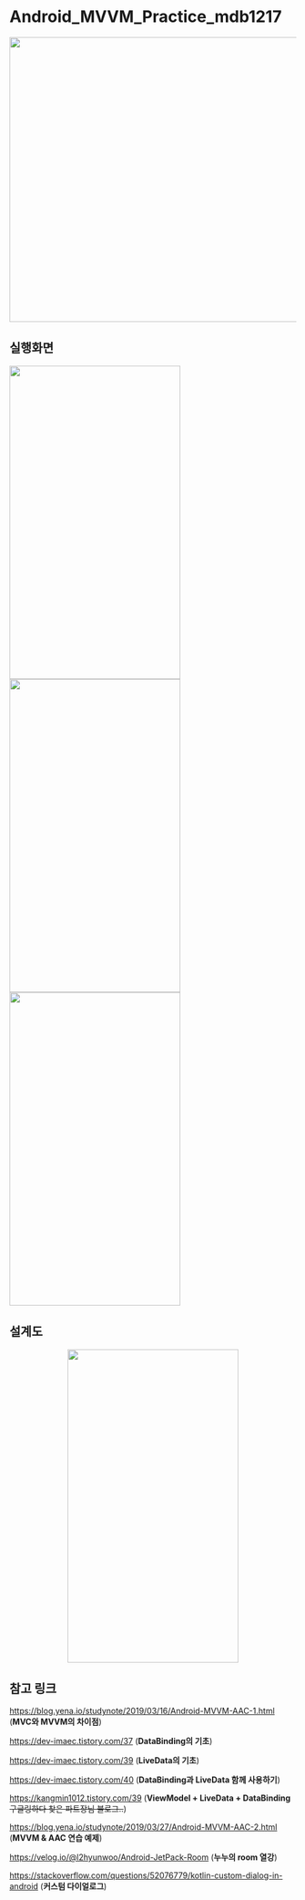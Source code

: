 # Android_MVVM_Practice_mdb1217
<center><img src="https://blog.yena.io/assets/post-img19/190316-mvc-mvvm.png"  width="700" height="500"></center>

## 실행화면
<img src="https://postfiles.pstatic.net/MjAyMDEyMzBfMjA0/MDAxNjA5MzE1NTE0MzAx.8NeEO7ebm0MdaqonX6KV8SloJOokFIdETFMkXYd_MMAg.0FnR2llX9xF5nT8ZMeYN4neQDGYy9msjUNNDeHlIpzEg.JPEG.mdb1217/KakaoTalk_20201230_165622810.jpg?type=w773"  width="300" height="550"> <img src="https://postfiles.pstatic.net/MjAyMDEyMzBfODEg/MDAxNjA5MzE1NTE0MzE2.TS45tCY9pVF85lOovlTzRPIn4KO2EXUb6uQ53z6Efaog.X8PxRL4NGPPvMeN9fVFOAAPMOrDAmGOteH4-b4yqvRkg.JPEG.mdb1217/KakaoTalk_20201230_165622810_01.jpg?type=w773"  width="300" height="550"> <img src="https://postfiles.pstatic.net/MjAyMDEyMzBfMjgw/MDAxNjA5MzE1NTE0MzEz.Lsr6ZG6VBnR-PDAxIDlTxWjUbnNjx9A2XpELn0g_aOIg.0IUMQC7V8pXW3HJ9ssPccE7ambJVdipa5oFRzhnm-Skg.JPEG.mdb1217/KakaoTalk_20201230_165622810_02.jpg?type=w773"  width="300" height="550">

## 설계도
<center><img src="https://postfiles.pstatic.net/MjAyMDEyMjlfMTc3/MDAxNjA5MjUzODI2MTM5.SFswrY21XvJR0_STAsNOBmiqjT3A3w-bh0bH0zvrGjcg.w4npChndXhs9kuNtyvWF8NLod-hy3yuIdEW7HNXdspcg.JPEG.mdb1217/Screenshot%EF%BC%BF20201229%EF%BC%8D235429%EF%BC%BFSamsung_Notes.jpg?type=w773"  width="300" height="550"></center>

## 참고 링크
https://blog.yena.io/studynote/2019/03/16/Android-MVVM-AAC-1.html
(**MVC와 MVVM의 차이점**)

https://dev-imaec.tistory.com/37
(**DataBinding의 기초**)

https://dev-imaec.tistory.com/39
(**LiveData의 기초**)

https://dev-imaec.tistory.com/40
(**DataBinding과 LiveData 함께 사용하기**)

https://kangmin1012.tistory.com/39
(**ViewModel + LiveData + DataBinding** ~~구글링하다 찾은 파트장님 블로그..~~)

https://blog.yena.io/studynote/2019/03/27/Android-MVVM-AAC-2.html
(**MVVM & AAC 연습 예제**)

https://velog.io/@l2hyunwoo/Android-JetPack-Room
(**누누의 room 열강**)

https://stackoverflow.com/questions/52076779/kotlin-custom-dialog-in-android
(**커스텀 다이얼로그**)
